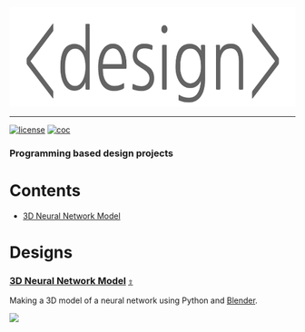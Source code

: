 <div align="center">
  <a href="https://github.com/andrewtavis/design"><img src="https://raw.githubusercontent.com/andrewtavis/design/main/.github/resources/logo/design_logo_transparent.png" width="656" height="175"></a>
</div>

---

[![license](https://img.shields.io/github/license/andrewtavis/design.svg)](https://github.com/andrewtavis/design/blob/main/LICENSE.txt)
[![coc](https://img.shields.io/badge/coc-Contributor%20Covenant-ff69b4.svg)](https://github.com/andrewtavis/design/blob/main/.github/CODE_OF_CONDUCT.md)

### Programming based design projects

<a id="contents"></a>

# **Contents**

- [3D Neural Network Model](#3d-neural-network-model)

# Designs

<a id="3d-neural-network-model"></a>

### [3D Neural Network Model](https://github.com/andrewtavis/design/tree/main/3d_neural_network_model) [`⇧`](#contents)

Making a 3D model of a neural network using Python and [Blender](https://www.blender.org/).

![](https://raw.githubusercontent.com/andrewtavis/design/main/.github/resources/images/neural_network_stl.gif)
